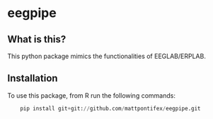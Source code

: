 eegpipe
==============

What is this?
------------
This python package mimics the functionalities of EEGLAB/ERPLAB.

Installation
------------
To use this package, from R run the following commands:
```python
    pip install git+git://github.com/mattpontifex/eegpipe.git
```
